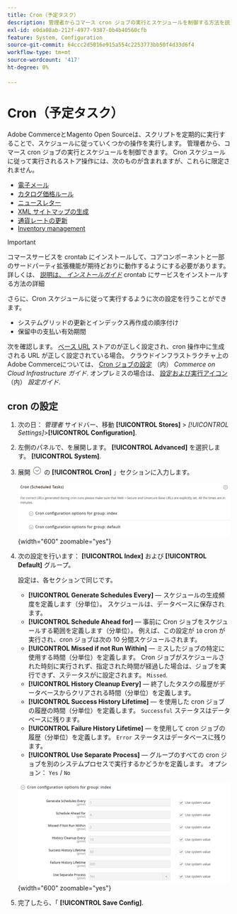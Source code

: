 ```yaml
---
title: Cron（予定タスク）
description: 管理者からコマース cron ジョブの実行とスケジュールを制御する方法を説明します。
exl-id: e0da08ab-212f-4977-9387-0b4b40560cfb
feature: System, Configuration
source-git-commit: 64ccc2d5016e915a554c2253773bb50f4d33d6f4
workflow-type: tm+mt
source-wordcount: '417'
ht-degree: 0%

---
```


# Cron（予定タスク）

Adobe CommerceとMagento Open Sourceは、スクリプトを定期的に実行することで、スケジュールに従っていくつかの操作を実行します。 管理者から、コマース cron ジョブの実行とスケジュールを制御できます。 Cron スケジュールに従って実行されるストア操作には、次のものが含まれますが、これらに限定されません。

- [電子メール](email-communications.md)
- [カタログ価格ルール](../merchandising-promotions/price-rules-catalog.md)
- [ニュースレター](../merchandising-promotions/newsletters.md)
- [XML サイトマップの生成](../merchandising-promotions/sitemap-xml.md)
- [通貨レートの更新](../stores-purchase/currency-update.md)
- [Inventory management](../inventory-management/introduction.md)

>[!IMPORTANT]
>
>コマースサービスを crontab にインストールして、コアコンポーネントと一部のサードパーティ拡張機能が期待どおりに動作するようにする必要があります。 詳しくは、 [説明は、 _インストールガイド_](https://experienceleague.adobe.com/docs/commerce-operations/installation-guide/next-steps/configuration.html) crontab にサービスをインストールする方法の詳細

さらに、Cron スケジュールに従って実行するように次の設定を行うことができます。

- システムグリッドの更新とインデックス再作成の順序付け
- 保留中の支払い有効期間

次を確認します。 [ベース URL](../stores-purchase/store-urls.md) ストアのが正しく設定され、cron 操作中に生成される URL が正しく設定されている場合。 クラウドインフラストラクチャ上のAdobe Commerceについては、 [Cron ジョブの設定](https://experienceleague.adobe.com/docs/commerce-cloud-service/user-guide/configure/app/properties/crons-property.html) （内） _Commerce on Cloud Infrastructure ガイド_. オンプレミスの場合は、 [設定および実行アイコン](https://experienceleague.adobe.com/docs/commerce-operations/configuration-guide/cli/configure-cron-jobs.html) （内） _設定ガイド_.

## cron の設定

1. 次の日： _管理者_ サイドバー、移動 **[!UICONTROL Stores]** > _[!UICONTROL Settings]_>**[!UICONTROL Configuration]**.

1. 左側のパネルで、を展開します。 **[!UICONTROL Advanced]** を選択します。 **[!UICONTROL System]**.

1. 展開 ![拡張セレクター](../assets/icon-display-expand.png) の **[!UICONTROL Cron]** 」セクションに入力します。

   ![詳細設定 — cron タスク](../configuration-reference/advanced/assets/system-cron.png){width="600" zoomable="yes"}

1. 次の設定を行います： **[!UICONTROL Index]** および **[!UICONTROL Default]** グループ。

   設定は、各セクションで同じです。

   - **[!UICONTROL Generate Schedules Every]**  — スケジュールの生成頻度を定義します（分単位）。 スケジュールは、データベースに保存されます。
   - **[!UICONTROL Schedule Ahead for]**  — 事前に Cron ジョブをスケジュールする範囲を定義します（分単位）。 例えば、この設定が `10` cron が実行され、cron ジョブは次の 10 分間スケジュールされます。
   - **[!UICONTROL Missed if not Run Within]**  — ミスしたジョブの特定に使用する時間（分単位）を定義します。 Cron ジョブがスケジュールされた時刻に実行されず、指定された時間が経過した場合は、ジョブを実行できず、ステータスがに設定されます。 `Missed`.
   - **[!UICONTROL History Cleanup Every]**  — 終了したタスクの履歴がデータベースからクリアされる時間（分単位）を定義します。
   - **[!UICONTROL Success History Lifetime]**  — を使用した cron ジョブの履歴の時間（分単位）を定義します。 `Successful` ステータスはデータベースに残ります。
   - **[!UICONTROL Failure History Lifetime]**  — を使用して cron ジョブの履歴（分単位）を定義します。 `Error` ステータスはデータベースに残ります。
   - **[!UICONTROL Use Separate Process]**  — グループのすべての cron ジョブを別のシステムプロセスで実行するかどうかを定義します。 オプション： `Yes` / `No`

   ![高度な設定 — cron グループインデックス](../configuration-reference/advanced/assets/system-cron-group-index.png){width="600" zoomable="yes"}

1. 完了したら、「 **[!UICONTROL Save Config]**.
